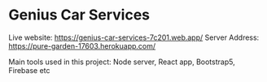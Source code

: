 # Genius Car Services
Live website: https://genius-car-services-7c201.web.app/
Server Address: https://pure-garden-17603.herokuapp.com/

Main tools used in this project:
Node server, React app, Bootstrap5, Firebase etc
